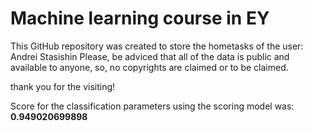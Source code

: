 # Machine learning course in EY
This GitHub repository was created to store the hometasks of the user: Andrei Stasishin
Please, be adviced that all of the data is public and available to anyone, so, no copyrights are claimed or to be claimed.

thank you for the visiting!

Score for the classification parameters using the scoring model was: <b>0.949020699898</b>
